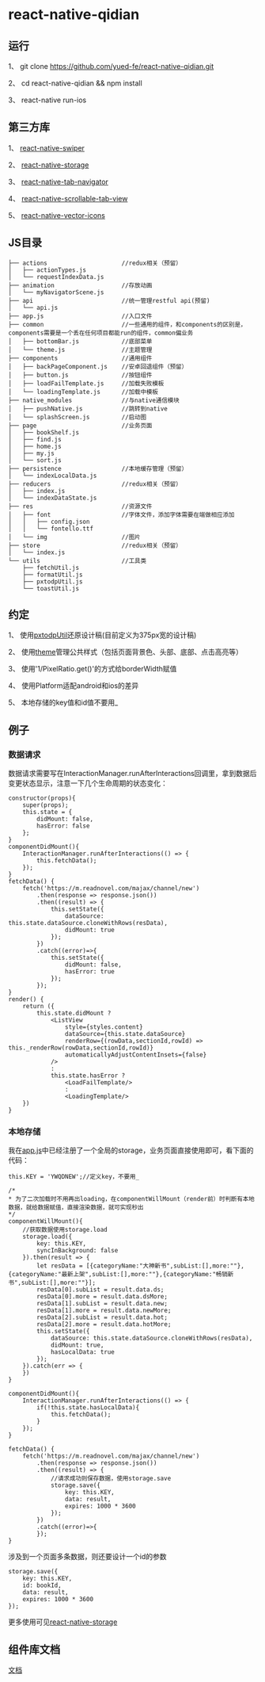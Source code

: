 # react-native-qidian

## 运行

1、 git clone https://github.com/yued-fe/react-native-qidian.git

2、 cd react-native-qidian && npm install

3、 react-native run-ios


## 第三方库

1、 [react-native-swiper](https://github.com/leecade/react-native-swiper)

2、 [react-native-storage](https://github.com/sunnylqm/react-native-storage)

3、 [react-native-tab-navigator](https://github.com/happypancake/react-native-tab-navigator)

4、 [react-native-scrollable-tab-view](https://github.com/skv-headless/react-native-scrollable-tab-view)

5、 [react-native-vector-icons](https://github.com/oblador/react-native-vector-icons)


## JS目录

```
├── actions                     //redux相关（预留）
│   ├── actionTypes.js
│   └── requestIndexData.js
├── animation                   //存放动画 
│   └── myNavigatorScene.js
├── api                         //统一管理restful api(预留)
│   └── api.js
├── app.js                      //入口文件
├── common                      //一些通用的组件，和components的区别是，components需要是一个丢在任何项目都能run的组件，common偏业务
│   ├── bottomBar.js            //底部菜单
│   └── theme.js                //主题管理
├── components                  //通用组件
│   ├── backPageComponent.js    //安卓回退组件（预留）
│   ├── button.js               //按钮组件
│   ├── loadFailTemplate.js     //加载失败模板
│   └── loadingTemplate.js      //加载中模板
├── native_modules              //与native通信模块
│   ├── pushNative.js           //跳转到native
│   └── splashScreen.js         //启动图
├── page                        //业务页面
│   ├── bookShelf.js
│   ├── find.js
│   ├── home.js
│   ├── my.js
│   └── sort.js 
├── persistence                 //本地缓存管理（预留）
│   └── indexLocalData.js
├── reducers                    //redux相关（预留）
│   ├── index.js
│   └── indexDataState.js
├── res                         //资源文件
│   ├── font                    //字体文件，添加字体需要在端做相应添加
│   │   ├── config.json
│   │   └── fontello.ttf
│   └── img                     //图片
├── store                       //redux相关（预留）
│   └── index.js
└── utils                       //工具类
    ├── fetchUtil.js
    ├── formatUtil.js
    ├── pxtodpUtil.js
    └── toastUtil.js
```

## 约定

1、 使用[pxtodpUtil](https://github.com/yued-fe/react-native-qidian/blob/master/js/utils/pxtodpUtil.js)还原设计稿(目前定义为375px宽的设计稿)

2、 使用[theme](https://github.com/yued-fe/react-native-qidian/blob/master/js/common/theme.js)管理公共样式（包括页面背景色、头部、底部、点击高亮等）

3、 使用'1/PixelRatio.get()'的方式给borderWidth赋值

4、 使用Platform适配android和ios的差异

5、 本地存储的key值和id值不要用_


## 例子

### 数据请求

数据请求需要写在InteractionManager.runAfterInteractions回调里，拿到数据后变更状态显示，注意一下几个生命周期的状态变化：

```
constructor(props){
    super(props);
    this.state = {
        didMount: false,
        hasError: false
    };
}
componentDidMount(){
    InteractionManager.runAfterInteractions(() => {
        this.fetchData();
    });
}
fetchData() {
    fetch('https://m.readnovel.com/majax/channel/new')
        .then(response => response.json())
        .then((result) => {
            this.setState({
                dataSource: this.state.dataSource.cloneWithRows(resData),
                didMount: true
            });
        })
        .catch((error)=>{
            this.setState({
                didMount: false,
                hasError: true
            });
        });
}
render() {
    return ({
    	this.state.didMount ?
            <ListView
                style={styles.content}
                dataSource={this.state.dataSource}
                renderRow={(rowData,sectionId,rowId) => this._renderRow(rowData,sectionId,rowId)}
                automaticallyAdjustContentInsets={false}
            />
            :
            this.state.hasError ?
                <LoadFailTemplate/>
                :
                <LoadingTemplate/>
	})
}
```

### 本地存储

我在[app.js](https://github.com/yued-fe/react-native-qidian/blob/master/js/app.js)中已经注册了一个全局的storage，业务页面直接使用即可，看下面的代码：

```
this.KEY = 'YWQDNEW';//定义key，不要用_

/*
* 为了二次加载时不用再出loading，在componentWillMount（render前）时判断有本地数据，就给数据赋值，直接渲染数据，就可实现秒出
*/
componentWillMount(){
    //获取数据使用storage.load
    storage.load({
        key: this.KEY,
        syncInBackground: false
    }).then(result => {
        let resData = [{categoryName:"大神新书",subList:[],more:""},{categoryName:"最新上架",subList:[],more:""},{categoryName:"畅销新书",subList:[],more:""}];
        resData[0].subList = result.data.ds;
        resData[0].more = result.data.dsMore;
        resData[1].subList = result.data.new;
        resData[1].more = result.data.newMore;
        resData[2].subList = result.data.hot;
        resData[2].more = result.data.hotMore;
        this.setState({
            dataSource: this.state.dataSource.cloneWithRows(resData),
            didMount: true,
            hasLocalData: true
        });
    }).catch(err => {
    })
}

componentDidMount(){
    InteractionManager.runAfterInteractions(() => {
        if(!this.state.hasLocalData){
            this.fetchData();
        }
    });
}

fetchData() {
    fetch('https://m.readnovel.com/majax/channel/new')
        .then(response => response.json())
        .then((result) => {
        	//请求成功则保存数据，使用storage.save
            storage.save({
                key: this.KEY,
                data: result,
                expires: 1000 * 3600
            });
        })
        .catch((error)=>{
        });
}
```
涉及到一个页面多条数据，则还要设计一个id的参数

```
storage.save({
    key: this.KEY,
    id: bookId,
    data: result,
    expires: 1000 * 3600
});
```
更多使用可见[react-native-storage](https://github.com/sunnylqm/react-native-storage)

## 组件库文档

[文档](https://github.com/yued-fe/react-native-qidian/tree/master/readme/)
